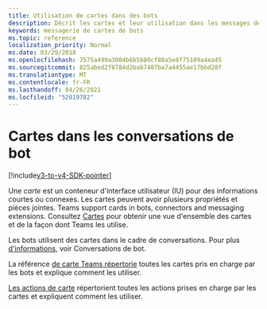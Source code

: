 ```yaml
---
title: Utilisation de cartes dans des bots
description: Décrit les cartes et leur utilisation dans les messages de bot
keywords: messagerie de cartes de bots
ms.topic: reference
localization_priority: Normal
ms.date: 03/29/2018
ms.openlocfilehash: 7575a499a3084b6b5b80cf88a5e8f75109a4ea45
ms.sourcegitcommit: 825abed2f8784d2bab7407ba7a4455ae17bbd28f
ms.translationtype: MT
ms.contentlocale: fr-FR
ms.lasthandoff: 04/26/2021
ms.locfileid: "52019782"
---
```

# <a name="cards-in-bot-conversations"></a>Cartes dans les conversations de bot

[!include[v3-to-v4-SDK-pointer](~/includes/v3-to-v4-pointer-bots.md)]

Une *carte* est un conteneur d'interface utilisateur (IU) pour des informations courtes ou connexes. Les cartes peuvent avoir plusieurs propriétés et pièces jointes. Teams support cards in bots, connectors and messaging extensions. Consultez [Cartes](~/task-modules-and-cards/what-are-cards.md) pour obtenir une vue d'ensemble des cartes et de la façon dont Teams les utilise.

Les bots utilisent des cartes dans le cadre de conversations. Pour plus [d'informations,](~/resources/bot-v3/bot-conversations/bots-conversations.md) voir Conversations de bot.

La référence [de carte Teams répertorie](~/task-modules-and-cards/cards/cards-reference.md) toutes les cartes pris en charge par les bots et explique comment les utiliser.

[Les actions de carte](~/task-modules-and-cards/cards/cards-actions.md) répertorient toutes les actions prises en charge par les cartes et expliquent comment les utiliser.
